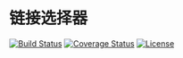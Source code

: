 # 链接选择器

[![Build Status](https://img.shields.io/travis/miaoxing/link-to/master.svg?style=flat-square)](https://travis-ci.org/miaoxing/link-to)
[![Coverage Status](https://img.shields.io/coveralls/miaoxing/link-to.svg?style=flat-square)](https://coveralls.io/r/miaoxing/link-to?branch=master)
[![License](http://img.shields.io/badge/license-MIT-brightgreen.svg?style=flat-square)](http://www.opensource.org/licenses/MIT)
